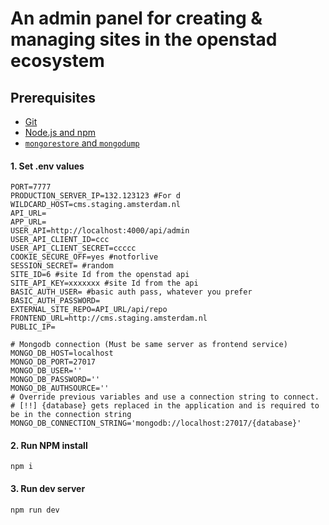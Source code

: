 # An admin panel for creating & managing sites in the openstad ecosystem

## Prerequisites
 - [Git](https://git-scm.com/)
 - [Node.js and npm](https://nodejs.org/en/)
 - [`mongorestore` and `mongodump`](https://www.mongodb.com/docs/database-tools/installation/installation-macos/)


#### 1. Set .env values
```
PORT=7777
PRODUCTION_SERVER_IP=132.123123 #For d
WILDCARD_HOST=cms.staging.amsterdam.nl
API_URL=
APP_URL=
USER_API=http://localhost:4000/api/admin
USER_API_CLIENT_ID=ccc
USER_API_CLIENT_SECRET=ccccc
COOKIE_SECURE_OFF=yes #notforlive
SESSION_SECRET= #random
SITE_ID=6 #site Id from the openstad api
SITE_API_KEY=xxxxxxx #site Id from the api
BASIC_AUTH_USER= #basic auth pass, whatever you prefer
BASIC_AUTH_PASSWORD=
EXTERNAL_SITE_REPO=API_URL/api/repo
FRONTEND_URL=http://cms.staging.amsterdam.nl
PUBLIC_IP=

# Mongodb connection (Must be same server as frontend service)
MONGO_DB_HOST=localhost
MONGO_DB_PORT=27017
MONGO_DB_USER=''
MONGO_DB_PASSWORD=''
MONGO_DB_AUTHSOURCE=''
# Override previous variables and use a connection string to connect.
# [!!] {database} gets replaced in the application and is required to be in the connection string
MONGO_DB_CONNECTION_STRING='mongodb://localhost:27017/{database}'
```

#### 2. Run NPM install

```
npm i
```


#### 3. Run dev server

```
npm run dev
```
